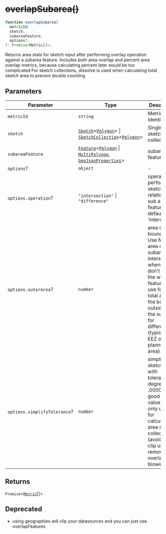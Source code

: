 # ~~overlapSubarea()~~

```ts
function overlapSubarea(
  metricId,
  sketch,
  subareaFeature,
  options?,
): Promise<Metric[]>;
```

Returns area stats for sketch input after performing overlay operation against a subarea feature.
Includes both area overlap and percent area overlap metrics, because calculating percent later would be too complicated
For sketch collections, dissolve is used when calculating total sketch area to prevent double counting

## Parameters

| Parameter                    | Type                                                                                                                                                                                           | Description                                                                                                                                                                                                                       |
| ---------------------------- | ---------------------------------------------------------------------------------------------------------------------------------------------------------------------------------------------- | --------------------------------------------------------------------------------------------------------------------------------------------------------------------------------------------------------------------------------- |
| `metricId`                   | `string`                                                                                                                                                                                       | Metric identifier                                                                                                                                                                                                                 |
| `sketch`                     | [`Sketch`](../interfaces/Sketch.md)\<[`Polygon`](../interfaces/Polygon.md)\> \| [`SketchCollection`](../interfaces/SketchCollection.md)\<[`Polygon`](../interfaces/Polygon.md)\>               | Single sketch or collection                                                                                                                                                                                                       |
| `subareaFeature`             | [`Feature`](../interfaces/Feature.md)\<[`Polygon`](../interfaces/Polygon.md) \| [`MultiPolygon`](../interfaces/MultiPolygon.md), [`GeoJsonProperties`](../type-aliases/GeoJsonProperties.md)\> | subarea feature                                                                                                                                                                                                                   |
| `options`?                   | `object`                                                                                                                                                                                       | -                                                                                                                                                                                                                                 |
| `options.operation`?         | `"intersection"` \| `"difference"`                                                                                                                                                             | operation to perform on sketch in relation to sub area features, defaults to 'intersection'                                                                                                                                       |
| `options.outerArea`?         | `number`                                                                                                                                                                                       | area of outer boundary. Use for total area of the subarea for intersection when you don't have the whole feature, or use for the total area of the boundar outside of the subarea for difference (typically EEZ or planning area) |
| `options.simplifyTolerance`? | `number`                                                                                                                                                                                       | simplify sketches with tolerance in degrees. .000001 is a good first value to try. only used for calculating area of collection (avoiding clip union to remove overlap blowing up)                                                |

## Returns

`Promise`\<[`Metric`](../type-aliases/Metric.md)[]\>

## Deprecated

- using geographies will clip your datasources and you can just use overlapFeatures
